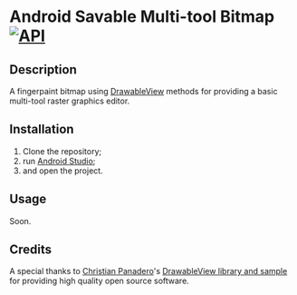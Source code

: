 # Android Savable Multi-tool Bitmap [![API](https://img.shields.io/badge/API-14%2B-brightgreen.svg?style=flat)](https://developer.android.com/about/versions/android-4.0)

## Description
A fingerpaint bitmap using [DrawableView](https://github.com/PaNaVTEC/DrawableView) methods for providing a basic multi-tool raster graphics editor.

## Installation
1. Clone the repository;
2. run [Android Studio](https://developer.android.com/studio/);
3. and open the project.

## Usage
Soon.

## Credits
A special thanks to [Christian Panadero](https://github.com/PaNaVTEC)'s [DrawableView library and sample](https://github.com/PaNaVTEC/DrawableView) for providing high quality open source software.
